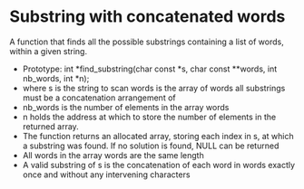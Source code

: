 # Substring with concatenated words
A function that finds all the possible substrings containing a list of words, within a given string.

 - Prototype: int *find_substring(char const *s, char const **words, int nb_words, int *n);
 - where s is the string to scan words is the array of words all substrings must be a concatenation arrangement of
 - nb_words is the number of elements in the array words
 - n holds the address at which to store the number of elements in the returned array.
 - The function returns an allocated array, storing each index in s, at which a substring was found. If no solution is found, NULL can be returned
 - All words in the array words are the same length
 - A valid substring of s is the concatenation of each word in words exactly once and without any intervening characters
